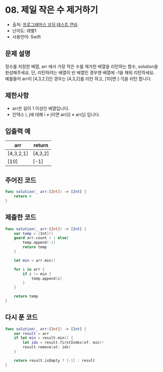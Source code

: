 # 08. 제일 작은 수 제거하기   

- 출처: [프로그래머스 코딩 테스트 연습](https://programmers.co.kr/learn/challenges)
- 난이도: 레벨1
- 사용언어: Swift



## 문제 설명  

정수를 저장한 배열, arr 에서 가장 작은 수를 제거한 배열을 리턴하는 함수, solution을 완성해주세요. 단, 리턴하려는 배열이 빈 배열인 경우엔 배열에 -1을 채워 리턴하세요. 예를들어 arr이 [4,3,2,1]인 경우는 [4,3,2]를 리턴 하고, [10]면 [-1]을 리턴 합니다.



## 제한사항  

- arr은 길이 1 이상인 배열입니다.
- 인덱스 i, j에 대해 i ≠ j이면 arr[i] ≠ arr[j] 입니다.



## 입출력 예  

| arr       | return  |
| --------- | ------- |
| [4,3,2,1] | [4,3,2] |
| [10]      | [-1]    |



## 주어진 코드  

~~~swift
func solution(_ arr:[Int]) -> [Int] {
    return 0  
}
~~~



## 제출한 코드  

~~~swift
func solution(_ arr:[Int]) -> [Int] {
    var temp = [Int]()
    guard arr.count > 1 else{
        temp.append(-1)
        return temp
    }

    let min = arr.min()

    for i in arr {
        if i != min {
            temp.append(i)
        }
    }

    return temp
}
~~~



## 다시 푼 코드 

~~~swift
func solution(_ arr:[Int]) -> [Int] {
    var result = arr
    if let min = result.min() {
        let idx = result.firstIndex(of: min)!
        result.remove(at: idx)
    }

    return result.isEmpty ? [-1] : result
}
~~~
